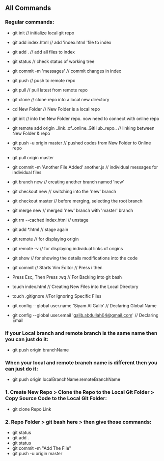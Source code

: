 ## All Commands

### Regular commands:
* git init // initialize local git repo
* git add index.html // add 'index.html 'file to index
* git add . // add all files to index
* git status // check status of working tree
* git commit -m 'messages' // commit changes in index
* git push // push to remote repo
* git pull // pull latest from remote repo
* git clone // clone repo into a local new directory



* cd New Folder // New Folder is a local repo	
* git init // into the New Folder repo. now need to connect with online repo 
* git remote add origin ..link..of..online..GitHub..repo.. // linking between New Folder & repo 
* git push -u origin master // pushed codes from New Folder to Online repo
* git pull origin master
* git commit -m 'Another File Added' another.js // individual messages for individual files

* git branch new // creating another branch named 'new'
* git checkout new // switching into the 'new' branch
* git checkout master // before merging, selecting the root branch
* git merge new // merged 'new' branch with 'master' branch

* git rm --cached index.html // unstage
* git add *.html // stage again   

* git remote // for displaying origin
* git remote -v // for displaying individual links of origins
* git show // for showing the details modifications into the code

* git commit // Starts Vim Editor // Press i then 
* Press Esc, Then Press :wq // For Backing into git bash 

* touch index.html // Creating New Files into the Local Directory
* touch .gitignore //For Ignoring Specific Files    

* git config --global user.name 'Siyam Al Galib' // Declaring Global Name
* git config --global user.email 'galib.abdullah04@gmail.com' // Declaring Email

### If your Local branch and remote branch is the same name then you can just do it:
* git push origin branchName

### When your local and remote branch name is different then you can just do it:
* git push origin localBranchName:remoteBranchName

### 1. Create New Repo > Clone the Repo to the Local Git Folder > Copy Source Code to the Local Git Folder:
* git clone Repo Link

### 2. Repo Folder > git bash here > then give those commands:

* git status
* git add .
* git status
* git commit -m "Add The File"
* git push -u origin master

